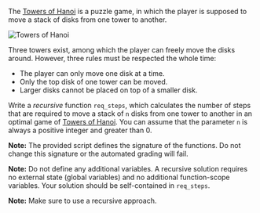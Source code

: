 The [Towers of Hanoi](https://en.wikipedia.org/wiki/Tower_of_Hanoi) is a puzzle game, in which the player is supposed to move a stack of disks from one tower to another.

![Towers of Hanoi](resource/hanoi.png)

Three towers exist, among which the player can freely move the disks around. However, three rules must be respected the whole time:

* The player can only move one disk at a time.
* Only the top disk of one tower can be moved.
* Larger disks cannot be placed on top of a smaller disk.

Write a *recursive* function `req_steps`, which calculates the number of steps that are required to move a stack of `n` disks from one tower to another in an optimal game of [Towers of Hanoi](https://en.wikipedia.org/wiki/Tower_of_Hanoi). You can assume that the parameter `n` is always a positive integer and greater than 0.

**Note:** The provided script defines the signature of the functions. Do not change this signature or the automated grading will fail.

**Note:** Do not define any additional variables. A recursive solution requires no external state (global variables) and no additional function-scope variables. Your solution should be self-contained in `req_steps`.

**Note:** Make sure to use a recursive approach.

